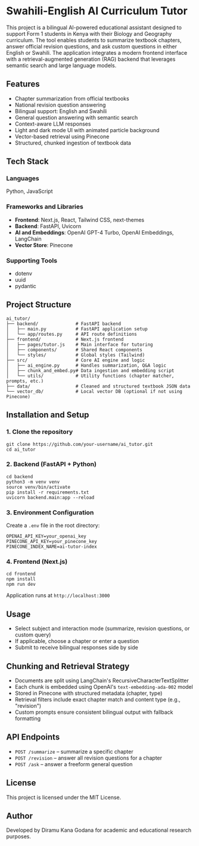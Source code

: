 # Swahili-English AI Curriculum Tutor

This project is a bilingual AI-powered educational assistant designed to support Form 1 students in Kenya with their Biology and Geography curriculum. The tool enables students to summarize textbook chapters, answer official revision questions, and ask custom questions in either English or Swahili. The application integrates a modern frontend interface with a retrieval-augmented generation (RAG) backend that leverages semantic search and large language models.

## Features

* Chapter summarization from official textbooks
* National revision question answering
* Bilingual support: English and Swahili
* General question answering with semantic search
* Context-aware LLM responses
* Light and dark mode UI with animated particle background
* Vector-based retrieval using Pinecone
* Structured, chunked ingestion of textbook data

## Tech Stack

### Languages

Python, JavaScript

### Frameworks and Libraries

* **Frontend**: Next.js, React, Tailwind CSS, next-themes
* **Backend**: FastAPI, Uvicorn
* **AI and Embeddings**: OpenAI GPT-4 Turbo, OpenAI Embeddings, LangChain
* **Vector Store**: Pinecone

### Supporting Tools

* dotenv
* uuid
* pydantic

## Project Structure

```
ai_tutor/
├── backend/              # FastAPI backend
│   ├── main.py           # FastAPI application setup
│   └── app/routes.py     # API route definitions
├── frontend/             # Next.js frontend
│   ├── pages/tutor.js    # Main interface for tutoring
│   ├── components/       # Shared React components
│   └── styles/           # Global styles (Tailwind)
├── src/                  # Core AI engine and logic
│   ├── ai_engine.py      # Handles summarization, Q&A logic
│   ├── chunk_and_embed.py# Data ingestion and embedding script
│   └── utils/            # Utility functions (chapter matcher, prompts, etc.)
├── data/                 # Cleaned and structured textbook JSON data
└── vector_db/            # Local vector DB (optional if not using Pinecone)
```

## Installation and Setup

### 1. Clone the repository

```
git clone https://github.com/your-username/ai_tutor.git
cd ai_tutor
```

### 2. Backend (FastAPI + Python)

```
cd backend
python3 -m venv venv
source venv/bin/activate
pip install -r requirements.txt
uvicorn backend.main:app --reload
```

### 3. Environment Configuration

Create a `.env` file in the root directory:

```
OPENAI_API_KEY=your_openai_key
PINECONE_API_KEY=your_pinecone_key
PINECONE_INDEX_NAME=ai-tutor-index
```

### 4. Frontend (Next.js)

```
cd frontend
npm install
npm run dev
```

Application runs at `http://localhost:3000`

## Usage

* Select subject and interaction mode (summarize, revision questions, or custom query)
* If applicable, choose a chapter or enter a question
* Submit to receive bilingual responses side by side

## Chunking and Retrieval Strategy

* Documents are split using LangChain's RecursiveCharacterTextSplitter
* Each chunk is embedded using OpenAI's `text-embedding-ada-002` model
* Stored in Pinecone with structured metadata (chapter, type)
* Retrieval filters include exact chapter match and content type (e.g., "revision")
* Custom prompts ensure consistent bilingual output with fallback formatting

## API Endpoints

* `POST /summarize` – summarize a specific chapter
* `POST /revision` – answer all revision questions for a chapter
* `POST /ask` – answer a freeform general question

## License

This project is licensed under the MIT License.

## Author

Developed by Diramu Kana Godana for academic and educational research purposes.
